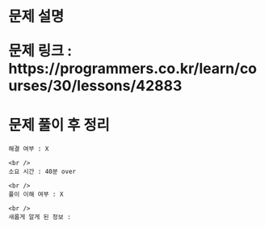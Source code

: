 <h1>
  문제 설명
  <p>문제 링크 : https://programmers.co.kr/learn/courses/30/lessons/42883</p>

  <h1>
    <h1>문제 풀이 후 정리</h1>

    해결 여부 : X

    <br />
    소요 시간 : 40분 over

    <br />
    풀이 이해 여부 : X

    <br />
    새롭게 알게 된 정보 :

  </h1>
</h1>
